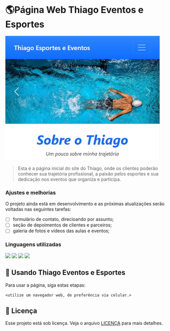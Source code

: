 # 🌎Página Web Thiago Eventos e Esportes

<img src="readme.jpg" alt="foto página">

> Esta é a página inicial do site do Thiago, onde os clientes poderão conhecer sua trajetória profissional, a paixão pelos esportes e sua dedicação nos eventos que organiza e participa.

### Ajustes e melhorias

O projeto ainda está em desenvolvimento e as próximas atualizações serão voltadas nas seguintes tarefas:

- [ ] formulário de contato, direcioando por assunto;
- [ ] seção de depoimentos de clientes e parceiros;
- [ ] galeria de fotos e vídeos das aulas e eventos;

### Linguagens utilizadas

<div style="justify-content-center">
  <img src="https://img.shields.io/badge/HTML5-E34F26?style=for-the-badge&logo=html5&logoColor=white" />
  <img src="https://img.shields.io/badge/Node.js-43853D?style=for-the-badge&logo=node.js&logoColor=white" />
  <img src="https://img.shields.io/badge/Saas-CC6699?style=for-the-badge&logo=sass&logoColor=white" />
  <img src="https://img.shields.io/badge/Bootstrap-563D7C?style=for-the-badge&logo=bootstrap&logoColor=white" />
</div>

## 📱 Usando Thiago Eventos e Esportes

Para usar a página, siga estas etapas:

```
<utilize um navegador web, de preferência via celular.>
```

## 📝 Licença

Esse projeto está sob licença. Veja o arquivo [LICENÇA](LICENSE.md) para mais detalhes.

